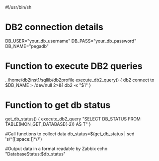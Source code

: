#!/usr/bin/sh

# DB2 connection details
DB_USER="your_db_username"
DB_PASS="your_db_password"
DB_NAME="pegadb"

# Function to execute DB2 queries

. /home/db2inst1/sqllib/db2profile
execute_db2_query() {
    db2 connect to $DB_NAME > /dev/null 2>&1
    db2 -x "$1"
}

# Function to get db status
get_db_status() {
    execute_db2_query "SELECT DB_STATUS FROM TABLE(MON_GET_DATABASE(-2)) AS T"
}

#Call functions to collect data
db_status=$(get_db_status | sed 's/^[[:space:]]*//')

#Output data in a format readable by Zabbix
echo "DatabaseStatus:$db_status"
